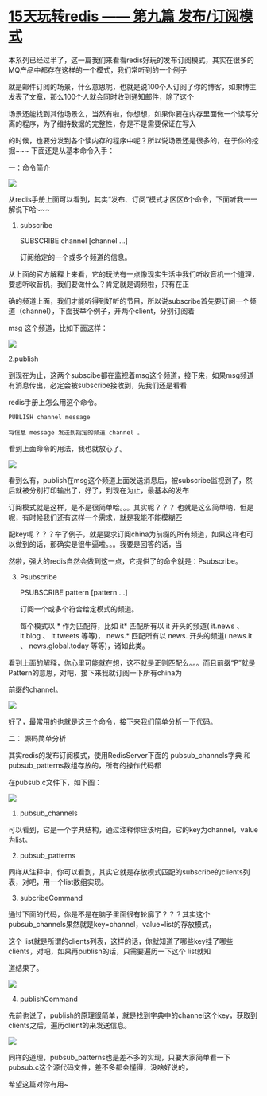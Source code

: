 # [15天玩转redis —— 第九篇 发布/订阅模式][0] 

本系列已经过半了，这一篇我们来看看redis好玩的发布订阅模式，其实在很多的MQ产品中都存在这样的一个模式，我们常听到的一个例子

就是邮件订阅的场景，什么意思呢，也就是说100个人订阅了你的博客，如果博主发表了文章，那么100个人就会同时收到通知邮件，除了这个

场景还能找到其他场景么，当然有啦，你想想，如果你要在内存里面做一个读写分离的程序，为了维持数据的完整性，你是不是需要保证在写入

的时候，也要分发到各个读内存的程序中呢？所以说场景还是很多的，在于你的挖掘~~~ 下面还是从基本命令入手：

一：命令简介

![][1]

从redis手册上面可以看到，其实“发布、订阅”模式才区区6个命令，下面听我一一解说下哈~~~

1. subscribe

    SUBSCRIBE channel [channel ...]
    
    订阅给定的一个或多个频道的信息。

从上面的官方解释上来看，它的玩法有一点像现实生活中我们听收音机一个道理，要想听收音机，我们要做什么？肯定就是调频啦，只有在正

确的频道上面，我们才能听得到好听的节目，所以说subscribe首先要订阅一个频道（channel），下面我举个例子，开两个client，分别订阅着

msg 这个频道，比如下面这样：

![][2]

2.publish

到现在为止，这两个subscibe都在监视着msg这个频道，接下来，如果msg频道有消息传出，必定会被subscribe接收到，先我们还是看看

redis手册上怎么用这个命令。

    PUBLISH channel message
    
    将信息 message 发送到指定的频道 channel 。

看到上面命令的用法，我也就放心了。

![][3]

看到么有，publish在msg这个频道上面发送消息后，被subscribe监视到了，然后就被分别打印输出了，好了，到现在为止，最基本的发布

订阅模式就是这样，是不是很简单哈。。。其实呢？？？ 也就是这么简单呐，但是呢，有时候我们还有这样一个需求，就是我能不能模糊匹

配key呢？？？举了例子，就是要求订阅china为前缀的所有频道，如果这样也可以做到的话，那确实是很牛逼啦。。。我要是回答的话，当

然啦，强大的redis自然会做到这一点，它提供了的命令就是：Psubscribe。

3. Psubscribe

    PSUBSCRIBE pattern [pattern ...]
    
    订阅一个或多个符合给定模式的频道。
    
    每个模式以 * 作为匹配符，比如 it* 匹配所有以 it 开头的频道( it.news 、 it.blog 、 it.tweets 等等)， news.* 匹配所有以 news. 开头的频道( news.it 、 news.global.today 等等)，诸如此类。

看到上面的解释，你心里可能就在想，这不就是正则匹配么。。。而且前缀“P”就是Pattern的意思，对吧，接下来我就订阅一下所有china为

前缀的channel。

![][4]

好了，最常用的也就是这三个命令，接下来我们简单分析一下代码。

二： 源码简单分析

其实redis的发布订阅模式，使用RedisServer下面的 pubsub_channels字典 和 pubsub_patterns数组存放的，所有的操作代码都

在pubsub.c文件下，如下图：

![][5]

1. pubsub_channels

可以看到，它是一个字典结构，通过注释你应该明白，它的key为channel，value为list。

2. pubsub_patterns

同样从注释中，你可以看到，其实它就是存放模式匹配的subscribe的clients列表，对吧，用一个list数组实现。

3. subcribeCommand

通过下面的代码，你是不是在脑子里面很有轮廓了？？？其实这个pubsub_channels果然就是key=channel，value=list的存放模式，

这个 list就是所谓的clients列表，这样的话，你就知道了哪些key挂了哪些clients，对吧，如果再publish的话，只需要遍历一下这个 list就知

道结果了。

![][6]

4. publishCommand

先前也说了，publish的原理很简单，就是找到字典中的channel这个key，获取到clients之后，遍历client的来发送信息。

![][7]

同样的道理，pubsub_patterns也是差不多的实现，只要大家简单看一下pubsub.c这个源代码文件，差不多都会懂得，没啥好说的，

希望这篇对你有用~

[0]: http://www.cnblogs.com/huangxincheng/p/5002794.html
[1]: http://images2015.cnblogs.com/blog/214741/201511/214741-20151128135758171-2042515287.jpg
[2]: http://images2015.cnblogs.com/blog/214741/201511/214741-20151128140604234-590887359.png
[3]: http://images2015.cnblogs.com/blog/214741/201511/214741-20151128141147796-1161576778.jpg
[4]: http://images2015.cnblogs.com/blog/214741/201511/214741-20151128144325859-32965398.png
[5]: http://images2015.cnblogs.com/blog/214741/201511/214741-20151128145433124-1495568593.jpg
[6]: http://images2015.cnblogs.com/blog/214741/201511/214741-20151128150311718-232150396.jpg
[7]: http://images2015.cnblogs.com/blog/214741/201511/214741-20151128150842327-2084783583.png
